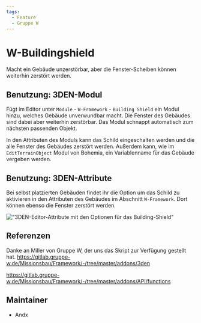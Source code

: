 ```yaml
---
tags:
  - Feature
  - Gruppe W
---
```


# W-Buildingshield

Macht ein Gebäude unzerstörbar, aber die Fenster-Scheiben können weiterhin zerstört werden.

## Benutzung: 3DEN-Modul

Fügt im Editor unter `Module` - `W-Framework` - `Building Shield` ein Modul hinzu, welches Gebäude unverwundbar macht. Die Fenster des Gebäudes sind dabei aber weiterhin zerstörbar. Das Modul schnappt automatisch zum nächsten passenden Objekt.

In den Attributen des Moduls kann das Schild eingeschalten werden und die alle Fenster des Gebäudes zerstört werden. Außerdem kann, wie im `EditTerrainObject` Modul von Bohemia, ein Variablenname für das Gebäude vergeben werden.

## Benutzung: 3DEN-Attribute

Bei selbst platzierten Gebäuden findet ihr die Option um das Schild zu aktivieren in den Attributen des Gebäudes im Abschnitt `W-Framework`. Dort können ebenso die Fenster zerstört werden.

!["3DEN-Editor-Attribute mit den Optionen für das Building-Shield"](https://i.imgur.com/Iw1i6Ou.jpeg)

## Referenzen

Danke an Miller von Gruppe W, der uns das Skript zur Verfügung gestellt hat.
<https://gitlab.gruppe-w.de/Missionsbau/Framework/-/tree/master/addons/3den>

<https://gitlab.gruppe-w.de/Missionsbau/Framework/-/tree/master/addons/API/functions>

## Maintainer

- Andx
